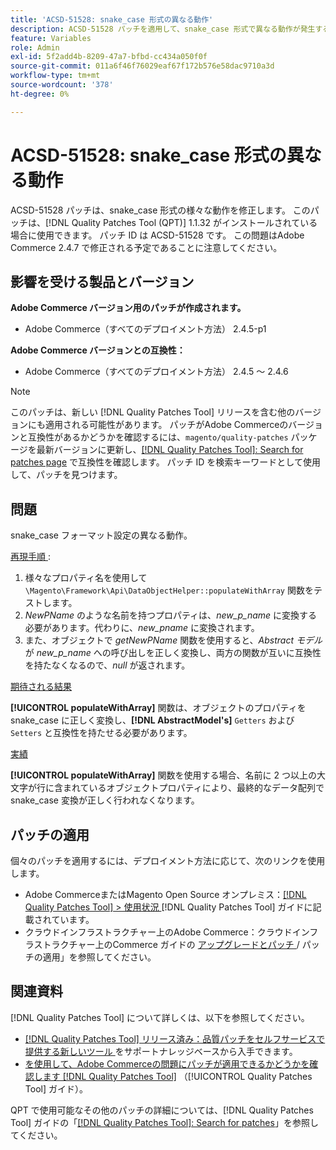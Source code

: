 ```yaml
---
title: 'ACSD-51528: snake_case 形式の異なる動作'
description: ACSD-51528 パッチを適用して、snake_case 形式で異なる動作が発生するAdobe Commerceの問題を修正してください。
feature: Variables
role: Admin
exl-id: 5f2add4b-8209-47a7-bfbd-cc434a050f0f
source-git-commit: 011a6f46f76029eaf67f172b576e58dac9710a3d
workflow-type: tm+mt
source-wordcount: '378'
ht-degree: 0%

---
```


# ACSD-51528: snake_case 形式の異なる動作

ACSD-51528 パッチは、snake_case 形式の様々な動作を修正します。 このパッチは、[!DNL Quality Patches Tool (QPT)] 1.1.32 がインストールされている場合に使用できます。 パッチ ID は ACSD-51528 です。 この問題はAdobe Commerce 2.4.7 で修正される予定であることに注意してください。

## 影響を受ける製品とバージョン

**Adobe Commerce バージョン用のパッチが作成されます。**

* Adobe Commerce（すべてのデプロイメント方法） 2.4.5-p1

**Adobe Commerce バージョンとの互換性：**

* Adobe Commerce（すべてのデプロイメント方法） 2.4.5 ～ 2.4.6

>[!NOTE]
>
>このパッチは、新しい [!DNL Quality Patches Tool] リリースを含む他のバージョンにも適用される可能性があります。 パッチがAdobe Commerceのバージョンと互換性があるかどうかを確認するには、`magento/quality-patches` パッケージを最新バージョンに更新し、[[!DNL Quality Patches Tool]: Search for patches page](https://experienceleague.adobe.com/tools/commerce-quality-patches/index.html?lang=ja) で互換性を確認します。 パッチ ID を検索キーワードとして使用して、パッチを見つけます。

## 問題

snake_case フォーマット設定の異なる動作。

<u> 再現手順 </u>:

1. 様々なプロパティ名を使用して `\Magento\Framework\Api\DataObjectHelper::populateWithArray` 関数をテストします。
1. *NewPName* のような名前を持つプロパティは、*new_p_name* に変換する必要があります。代わりに、*new_pname* に変換されます。
1. また、オブジェクトで *getNewPName* 関数を使用すると、*Abstract モデル* が *new_p_name* への呼び出しを正しく変換し、両方の関数が互いに互換性を持たなくなるので、*null* が返されます。

<u> 期待される結果 </u>

**[!UICONTROL populateWithArray]** 関数は、オブジェクトのプロパティを snake_case に正しく変換し、**[!DNL AbstractModel's]** `Getters` および `Setters` と互換性を持たせる必要があります。

<u> 実績 </u>

**[!UICONTROL populateWithArray]** 関数を使用する場合、名前に 2 つ以上の大文字が行に含まれているオブジェクトプロパティにより、最終的なデータ配列で snake_case 変換が正しく行われなくなります。

## パッチの適用

個々のパッチを適用するには、デプロイメント方法に応じて、次のリンクを使用します。

* Adobe CommerceまたはMagento Open Source オンプレミス：[[!DNL Quality Patches Tool] > 使用状況 ](/help/tools/quality-patches-tool/usage.md) [!DNL Quality Patches Tool] ガイドに記載されています。
* クラウドインフラストラクチャー上のAdobe Commerce：クラウドインフラストラクチャー上のCommerce ガイドの [ アップグレードとパッチ ](https://experienceleague.adobe.com/docs/commerce-cloud-service/user-guide/develop/upgrade/apply-patches.html?lang=ja)/ パッチの適用」を参照してください。

## 関連資料

[!DNL Quality Patches Tool] について詳しくは、以下を参照してください。

* [[!DNL Quality Patches Tool]  リリース済み：品質パッチをセルフサービスで提供する新しいツール ](https://experienceleague.adobe.com/ja/docs/commerce-operations/tools/quality-patches-tool/quality-patches-tool-to-self-serve-quality-patches) をサポートナレッジベースから入手できます。
* [ を使用して、Adobe Commerceの問題にパッチが適用できるかどうかを確認します  [!DNL Quality Patches Tool]](/help/tools/quality-patches-tool/patches-available-in-qpt/check-patch-for-magento-issue-with-magento-quality-patches.md) （[!UICONTROL Quality Patches Tool] ガイド）。


QPT で使用可能なその他のパッチの詳細については、[!DNL Quality Patches Tool] ガイドの「[[!DNL Quality Patches Tool]: Search for patches](https://experienceleague.adobe.com/tools/commerce-quality-patches/index.html?lang=ja)」を参照してください。
